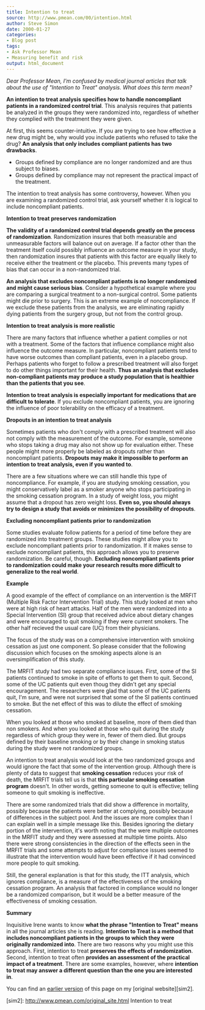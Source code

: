 ```yaml
---
title: Intention to treat
source: http://www.pmean.com/00/intention.html
author: Steve Simon
date: 2000-01-27
categories:
- Blog post
tags:
- Ask Professor Mean
- Measuring benefit and risk
output: html_document
---
```

*Dear Professor Mean, I'm confused by medical journal articles that talk about the use of "Intention to Treat" analysis. What does this term mean?*

**An intention to treat analysis specifies how to handle noncompliant patients in a randomized control trial**. This analysis requires that patients be analyzed in the groups they were randomized into, regardless of whether they complied with the treatment they were given.

At first, this seems counter-intuitive. If you are trying to see how effective a new drug might be, why would you include patients who refused to take the drug? **An analysis that only includes compliant patients has two drawbacks**.

+ Groups defined by compliance are no longer randomized and are thus subject to biases.
+ Groups defined by compliance may not represent the practical impact of the treatment.

The intention to treat analysis has some controversy, however. When you are examining a randomized control trial, ask yourself whether it is logical to include noncompliant patients.

**Intention to treat preserves randomization**

**The validity of a randomized control trial depends greatly on the process of randomization**. Randomization insures that both measurable and unmeasurable factors will balance out on average. If a factor other than the treatment itself could possibly influence an outcome measure in your study, then randomization insures that patients with this factor are equally likely to receive either the treatment or the placebo. This prevents many types of bias that can occur in a non-randomized trial.

**An analysis that excludes noncompliant patients is no longer randomized and might cause serious bias**. Consider a hypothetical example where you are comparing a surgical treatment to a non-surgical control. Some patients might die prior to surgery. This is an extreme example of noncompliance. If we exclude these patients from the analysis, we are eliminating rapidly dying patients from the surgery group, but not from the control group.

**Intention to treat analysis is more realistic**

There are many factors that influence whether a patient complies or not with a treatment. Some of the factors that influence compliance might also influence the outcome measure. In particular, noncompliant patients tend to have worse outcomes than compliant patients, even in a placebo group. Perhaps patients who forget to follow a prescribed treatment will also forget to do other things important for their health. **Thus an analysis that excludes non-compliant patients may produce a study population that is healthier than the patients that you see**.

**Intention to treat analysis is especially important for medications that are difficult to tolerate**. If you exclude noncompliant patients, you are ignoring the influence of poor tolerability on the efficacy of a treatment.

**Dropouts in an intention to treat analysis**

Sometimes patients who don't comply with a prescribed treatment will also not comply with the measurement of the outcome. For example, someone who stops taking a drug may also not show up for evaluation either. These people might more properly be labeled as dropouts rather than noncompliant patients. **Dropouts may make it impossible to perform an intention to treat analysis, even if you wanted to**.

There are a few situations where we can still handle this type of noncompliance. For example, if you are studying smoking cessation, you might conservatively label as a smoker anyone who stops participating in the smoking cessation program. In a study of weight loss, you might assume that a dropout has zero weight loss. **Even so, you should always try to design a study that avoids or minimizes the possibility of dropouts**.

**Excluding noncompliant patients prior to randomization**

Some studies evaluate follow patients for a period of time before they are randomized into treatment groups. These studies might allow you to exclude noncompliant patients prior to randomization. If it makes sense to exclude noncompliant patients, this approach allows you to preserve randomization. Be careful, though. **Excluding noncompliant patients prior to randomization could make your research results more difficult to generalize to the real world**.

**Example**

A good example of the effect of compliance on an intervention is the MRFIT (Multiple Risk Factor Intervention Trial) study. This study looked at men who were at high risk of heart attacks. Half of the men were randomized into a Special Intervention (SI) group that received advice about dietary changes and were encouraged to quit smoking if they were current smokers. The other half recieved the usual care (UC) from their physicians.

The focus of the study was on a comprehensive intervention with smoking cessation as just one component. So please consider that the following discussion which focuses on the smoking aspects alone is an oversimplification of this study.

The MRFIT study had two separate compliance issues. First, some of the SI patients continued to smoke in spite of efforts to get them to quit. Second, some of the UC patients quit even thoug they didn't get any special encouragement. The researchers were glad that some of the UC patients quit, I'm sure, and were not surprised that some of the SI patients continued to smoke. But the net effect of this was to dilute the effect of smoking cessation.

When you looked at those who smoked at baseline, more of them died than non smokers. And when you looked at those who quit during the study regardless of which group they were in, fewer of them died. But groups defined by their baseline smoking or by their change in smoking status during the study were not randomized groups.

An intention to treat analysis would look at the two randomized groups and would ignore the fact that some of the intervention group. Although there is plenty of data to suggest that **smoking cessation** reduces your risk of death, the MRFIT trials tell us is that **this particular smoking cessation program** doesn't. In other words, getting someone to quit is effective; telling someone to quit smoking is ineffective.

There are some randomized trials that did show a difference in mortality, possibly because the patients were better at complying, possibly because of differences in the subject pool. And the issues are more complex than I can explain well in a simple message like this. Besides ignoring the dietary portion of the intervention, it's worth noting that the were multiple outcomes in the MRFIT study and they were assessed at multiple time points. Also there were strong consistencies in the direction of the effects seen in the MRFIT trials and some attempts to adjust for compliance issues seemed to illustrate that the intervention would have been effective if it had convinced more people to quit smoking.

Still, the general explanation is that for this study, the ITT analysis, which ignores compliance, is a measure of the effectiveness of the smoking cessation program. An analysis that factored in compliance would no longer be a randomized comparison, but it would be a better measure of the effectiveness of smoking cessation.

**Summary**

Inquisitive Irene wants to know **what the phrase "Intention to Treat" means** in all the journal articles she is reading. **Intention to Treat is a method that includes noncompliant patients in the groups to which they were originally randomized into**. There are two reasons why you might use this approach. First, intention to treat **preserves the effects of randomization**. Second, intention to treat often **provides an assessment of the practical impact of a treatment**. There are some examples, however, where **intention to treat may answer a different question than the one you are interested in**.

You can find an [earlier version][sim1] of this page on my [original website][sim2].

[sim1]: http://www.pmean.com/00/intention.html
[sim2]: http://www.pmean.com/original_site.html Intention to treat
